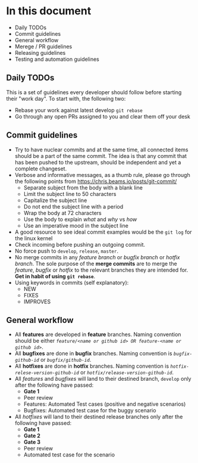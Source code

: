 # In this document
* Daily TODOs
* Commit guidelines
* General workflow
* Merege / PR guidelines
* Releasing guidelines
* Testing and automation guidelines

## Daily TODOs
This is a set of guidelines every developer should follow before starting their
"work day". To start with, the following two:

* Rebase your work against latest develop `git rebase`
* Go through any open PRs assigned to you and clear them off your desk

## Commit guidelines

* Try to have nuclear commits and at the same time, all connected items should
be a part of the same commit. The idea is that any commit that has been pushed
to the upstream, should be independent and yet a complete changeset.
* Verbose and informative messages, as a thumb rule, please go through the
following points from https://chris.beams.io/posts/git-commit/
    * Separate subject from the body with a blank line
    * Limit the subject line to 50 characters
    * Capitalize the subject line
    * Do not end the subject line with a period
    * Wrap the body at 72 characters
    * Use the body to explain _what_ and _why_ vs _how_
    * Use an imperative mood in the subject line
* A good resource to see ideal commit examples would be the `git log` for the
linux kernel
* Check incoming before pushing an outgoing commit.
* No force push to `develop`, `release`, `master`.
* No merge commits in any _feature branch_ or _bugfix branch_ or _hotfix branch_.
The sole purpose of the __merge commits__ are to merge the _feature_, _bugfix_ or
_hotfix_ to the relevant branches they are intended for. __Get in habit of using
`git rebase`__.
* Using keywords in commits (self explanatory):
    * NEW
    * FIXES
    * IMPROVES

## General workflow

* All __features__ are developed in __feature__ branches. Naming convention should
be either _`feature/<name or github id> OR feature-<name or github id>`_.
* All __bugfixes__ are done in __bugfix__ branches. Naming convention is 
_`bugfix-github-id`_ or _`bugfix/github-id`_.
* All __hotfixes__ are done in __hotfix__ branches. Naming convention is 
_`hotfix-relese-version-github-id`_ or _`hotfix/release-version-github-id`_.
* All _features_ and _bugfixes_ will land to their destined branch, `develop` only
after the following have passed:
    * __Gate 1__
    * Peer review
    * Features: Automated Test cases (positive and negative scenarios)
    * Bugfixes: Automated test case for the buggy scenario
* All _hotfixes_ will land to their destined release branches only after the
following have passed:
    * __Gate 1__
    * __Gate 2__
    * __Gate 3__
    * Peer review
    * Automated test case for the scenario
